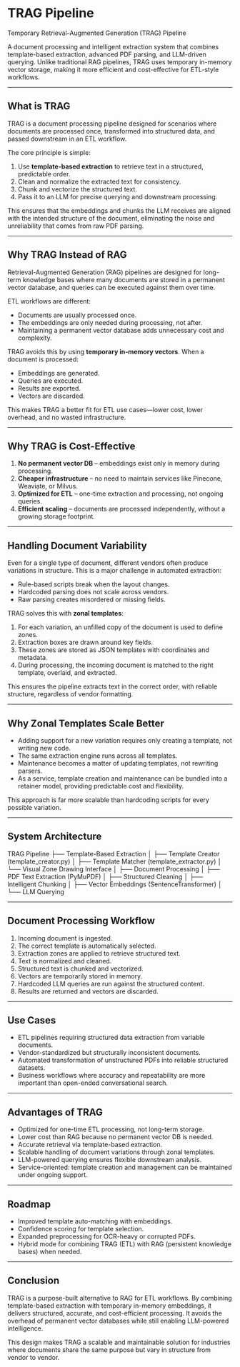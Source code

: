 # TRAG Pipeline

Temporary Retrieval-Augmented Generation (TRAG) Pipeline  

A document processing and intelligent extraction system that combines template-based extraction, advanced PDF parsing, and LLM-driven querying. Unlike traditional RAG pipelines, TRAG uses temporary in-memory vector storage, making it more efficient and cost-effective for ETL-style workflows.  

---

## What is TRAG

TRAG is a document processing pipeline designed for scenarios where documents are processed once, transformed into structured data, and passed downstream in an ETL workflow.  

The core principle is simple:  

1. Use **template-based extraction** to retrieve text in a structured, predictable order.  
2. Clean and normalize the extracted text for consistency.  
3. Chunk and vectorize the structured text.  
4. Pass it to an LLM for precise querying and downstream processing.  

This ensures that the embeddings and chunks the LLM receives are aligned with the intended structure of the document, eliminating the noise and unreliability that comes from raw PDF parsing.  

---

## Why TRAG Instead of RAG

Retrieval-Augmented Generation (RAG) pipelines are designed for long-term knowledge bases where many documents are stored in a permanent vector database, and queries can be executed against them over time.  

ETL workflows are different:  
- Documents are usually processed once.  
- The embeddings are only needed during processing, not after.  
- Maintaining a permanent vector database adds unnecessary cost and complexity.  

TRAG avoids this by using **temporary in-memory vectors**. When a document is processed:  
- Embeddings are generated.  
- Queries are executed.  
- Results are exported.  
- Vectors are discarded.  

This makes TRAG a better fit for ETL use cases—lower cost, lower overhead, and no wasted infrastructure.  

---

## Why TRAG is Cost-Effective

1. **No permanent vector DB** – embeddings exist only in memory during processing.  
2. **Cheaper infrastructure** – no need to maintain services like Pinecone, Weaviate, or Milvus.  
3. **Optimized for ETL** – one-time extraction and processing, not ongoing queries.  
4. **Efficient scaling** – documents are processed independently, without a growing storage footprint.  

---

## Handling Document Variability

Even for a single type of document, different vendors often produce variations in structure. This is a major challenge in automated extraction:  

- Rule-based scripts break when the layout changes.  
- Hardcoded parsing does not scale across vendors.  
- Raw parsing creates misordered or missing fields.  

TRAG solves this with **zonal templates**:  

1. For each variation, an unfilled copy of the document is used to define zones.  
2. Extraction boxes are drawn around key fields.  
3. These zones are stored as JSON templates with coordinates and metadata.  
4. During processing, the incoming document is matched to the right template, overlaid, and extracted.  

This ensures the pipeline extracts text in the correct order, with reliable structure, regardless of vendor formatting.  

---

## Why Zonal Templates Scale Better

- Adding support for a new variation requires only creating a template, not writing new code.  
- The same extraction engine runs across all templates.  
- Maintenance becomes a matter of updating templates, not rewriting parsers.  
- As a service, template creation and maintenance can be bundled into a retainer model, providing predictable cost and flexibility.  

This approach is far more scalable than hardcoding scripts for every possible variation.  

---

## System Architecture
TRAG Pipeline
├── Template-Based Extraction
│ ├── Template Creator (template_creator.py)
│ ├── Template Matcher (template_extractor.py)
│ └── Visual Zone Drawing Interface
│
├── Document Processing
│ ├── PDF Text Extraction (PyMuPDF)
│ ├── Structured Cleaning
│ ├── Intelligent Chunking
│ ├── Vector Embeddings (SentenceTransformer)
│ └── LLM Querying


---

## Document Processing Workflow

1. Incoming document is ingested.  
2. The correct template is automatically selected.  
3. Extraction zones are applied to retrieve structured text.  
4. Text is normalized and cleaned.  
5. Structured text is chunked and vectorized.  
6. Vectors are temporarily stored in memory.  
7. Hardcoded LLM queries are run against the structured content.  
8. Results are returned and vectors are discarded.  

---

## Use Cases

- ETL pipelines requiring structured data extraction from variable documents.  
- Vendor-standardized but structurally inconsistent documents.  
- Automated transformation of unstructured PDFs into reliable structured datasets.  
- Business workflows where accuracy and repeatability are more important than open-ended conversational search.  

---

## Advantages of TRAG

- Optimized for one-time ETL processing, not long-term storage.  
- Lower cost than RAG because no permanent vector DB is needed.  
- Accurate retrieval via template-based extraction.  
- Scalable handling of document variations through zonal templates.  
- LLM-powered querying ensures flexible downstream analysis.  
- Service-oriented: template creation and management can be maintained under ongoing support.  

---

## Roadmap

- Improved template auto-matching with embeddings.  
- Confidence scoring for template selection.  
- Expanded preprocessing for OCR-heavy or corrupted PDFs.  
- Hybrid mode for combining TRAG (ETL) with RAG (persistent knowledge bases) when needed.  

---

## Conclusion

TRAG is a purpose-built alternative to RAG for ETL workflows. By combining template-based extraction with temporary in-memory embeddings, it delivers structured, accurate, and cost-efficient processing. It avoids the overhead of permanent vector databases while still enabling LLM-powered intelligence.  

This design makes TRAG a scalable and maintainable solution for industries where documents share the same purpose but vary in structure from vendor to vendor.  

